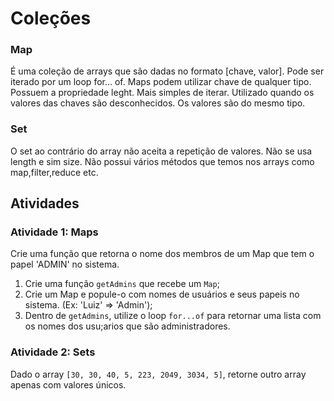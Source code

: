 # Coleções

### Map

É uma coleção de arrays que são dadas no formato [chave, valor].
Pode ser iterado por um loop for... of.
Maps podem utilizar chave de qualquer tipo.
Possuem a propriedade leght.
Mais simples de iterar.
Utilizado quando os valores das chaves são desconhecidos.
Os valores são do mesmo tipo.

### Set

O set ao contrário do array não aceita a repetição de valores.
Não se usa length e sim size.
Não possui vários métodos que temos nos arrays como map,filter,reduce etc.

## Atividades

### Atividade 1: Maps

Crie uma função que retorna o nome dos membros de um Map que tem o papel 'ADMIN' no sistema.

1. Crie uma função `getAdmins` que recebe um `Map`;
2. Crie um Map e popule-o com nomes de usuários e seus papeis no sistema. (Ex: 'Luiz' => 'Admin');
3. Dentro de `getAdmins`, utilize o loop `for...of` para retornar uma lista com os nomes dos usu;arios que são administradores.

### Atividade 2: Sets

Dado o array `[30, 30, 40, 5, 223, 2049, 3034, 5]`, retorne outro array apenas com valores únicos.

